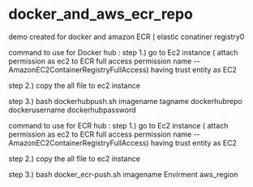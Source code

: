 # docker_and_aws_ecr_repo
demo created for docker and amazon ECR ( elastic conatiner registry0

command to use for Docker hub :
 step 1.) go to Ec2 instance ( attach permission as ec2 to ECR full access permission name --AmazonEC2ContainerRegistryFullAccess) having trust entity as EC2

 step 2.) copy the all file to ec2 instance

 step 3.) bash dockerhubpush.sh imagename tagname dockerhubrepo dockerusername dockerhubpassword

command to use for ECR hub :
 step 1.) go to Ec2 instance ( attach permission as ec2 to ECR full access permission name --AmazonEC2ContainerRegistryFullAccess) having trust entity as EC2

 step 2.) copy the all file to ec2 instance

 step 3.) bash docker_ecr-push.sh imagename Envirment aws_region
